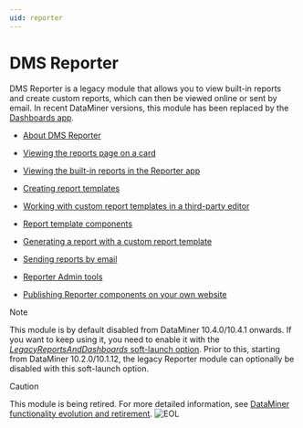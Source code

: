 ```yaml
---
uid: reporter
---
```


# DMS Reporter

DMS Reporter is a legacy module that allows you to view built-in reports and create custom reports, which can then be viewed online or sent by email. In recent DataMiner versions, this module has been replaced by the [Dashboards app](xref:newR_D).

- [About DMS Reporter](xref:About_DMS_Reporter)

- [Viewing the reports page on a card](xref:Viewing_the_reports_page_on_a_card)

- [Viewing the built-in reports in the Reporter app](xref:Viewing_the_built-in_reports_in_the_Reporter_app#viewing-the-built-in-reports-in-the-reporter-app)

- [Creating report templates](xref:Creating_report_templates)

- [Working with custom report templates in a third-party editor](xref:Working_with_custom_report_templates_in_a_third-party_editor#working-with-custom-report-templates-in-a-third-party-editor)

- [Report template components](xref:Report_template_components)

- [Generating a report with a custom report template](xref:Generating_a_report_with_a_custom_report_template)

- [Sending reports by email](xref:Sending_reports_by_email)

- [Reporter Admin tools](xref:Reporter_Admin_tools)

- [Publishing Reporter components on your own website](xref:Publishing_Reporter_components_on_your_own_website)

> [!NOTE]
> This module is by default disabled from DataMiner 10.4.0/10.4.1 onwards.<!-- RN 37786 --> If you want to keep using it, you need to enable it with the [*LegacyReportsAndDashboards* soft-launch option](xref:Overview_of_Soft_Launch_Options#legacyreportsanddashboards). Prior to this, starting from DataMiner 10.2.0/10.1.12, the legacy Reporter module can optionally be disabled with this soft-launch option.

> [!CAUTION]
> This module is being retired. For more detailed information, see [DataMiner functionality evolution and retirement](xref:Software_support_life_cycles#dataminer-functionality-evolution-and-retirement). ![EOL](~/user-guide/images/EOL_Duo.png)
